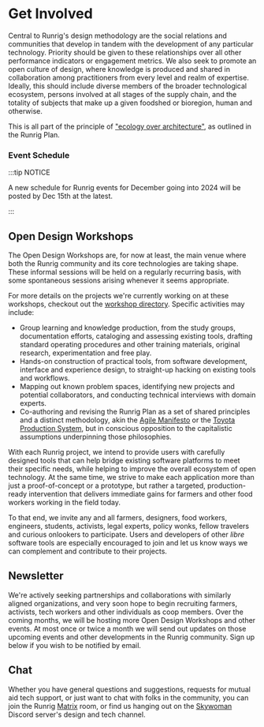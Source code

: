 # Get Involved
Central to Runrig's design methodology are the social relations and communities
that develop in tandem with the development of any particular technology.
Priority should be given to these relationships over all other performance
indicators or engagement metrics. We also seek to promote an open culture of
design, where knowledge is produced and shared in collaboration among
practitioners from every level and realm of expertise. Ideally, this should
include diverse members of the broader technological ecosystem, persons involved
at all stages of the supply chain, and the totality of subjects that make up a
given foodshed or bioregion, human and otherwise.

This is all part of the principle of ["ecology over architecture"], as outlined
in the Runrig Plan.

["ecology over architecture"]: ./overview.html#ecology-over-architecture

### Event Schedule
:::tip NOTICE

A new schedule for Runrig events for December going into 2024 will be posted by Dec 15th at the latest.

:::

## Open Design Workshops
The Open Design Workshops are, for now at least, the main venue where both the
Runrig community and its core technologies are taking shape. These informal
sessions will be held on a regularly recurring basis, with some spontaneous
sessions arising whenever it seems appropriate.

For more details on the projects we're currently working on at these workshops, checkout out the [workshop directory]. Specific activities may include:

- Group learning and knowledge production, from the study groups, documentation
  efforts, cataloging and assessing existing tools, drafting standard operating
  procedures and other training materials, original research, experimentation
  and free play.
- Hands-on construction of practical tools, from software development, interface
  and experience design, to straight-up hacking on existing tools and workflows.
- Mapping out known problem spaces, identifying new projects and potential
  collaborators, and conducting technical interviews with domain experts.
- Co-authoring and revising the Runrig Plan as a set of shared principles and a
  distinct methodology, akin the [Agile Manifesto] or the [Toyota Production
  System], but in conscious opposition to the capitalistic assumptions
  underpinning those philosophies.

With each Runrig project, we intend to provide users with carefully designed
tools that can help bridge existing software platforms to meet their specific
needs, while helping to improve the overall ecosystem of open technology. At the
same time, we strive to make each application more than just a proof-of-concept
or a prototype, but rather a targeted, production-ready intervention that
delivers immediate gains for farmers and other food workers working in the field
today.

To that end, we invite any and all farmers, designers, food workers, engineers,
students, activists, legal experts, policy wonks, fellow travelers and curious
onlookers to participate. Users and developers of other _libre_ software tools
are especially encouraged to join and let us know ways we can complement and
contribute to their projects.

[workshop directory]: https://github.com/runrig-coop/open-design-workshops
[Agile Manifesto]: https://agilemanifesto.org/
[Toyota Production System]:
    https://global.toyota/en/company/vision-and-philosophy/production-system/

## Newsletter
We're actively seeking partnerships and collaborations with similarly aligned
organizations, and very soon hope to begin recruiting farmers, activists, tech
workers and other individuals as coop members. Over the coming months, we will
be hosting more Open Design Workshops and other events. At most once or twice a
month we will send out updates on those upcoming events and other developments
in the Runrig community. Sign up below if you wish to be notified by email.

<RRNewsletterForm/>

## Chat
Whether you have general questions and suggestions, requests for mutual aid tech
support, or just want to chat with folks in the community, you can join the
Runrig [Matrix] room, or find us hanging out on the [Skywoman] Discord server's
design and tech channel.

<script setup>
  import RRButtonGroupChat from './.vitepress/theme/RRButtonGroupChat.vue';
</script>

<RRButtonGroupChat/>

[Matrix]: https://matrix.org/
[Skywoman]: https://skywoman.community
